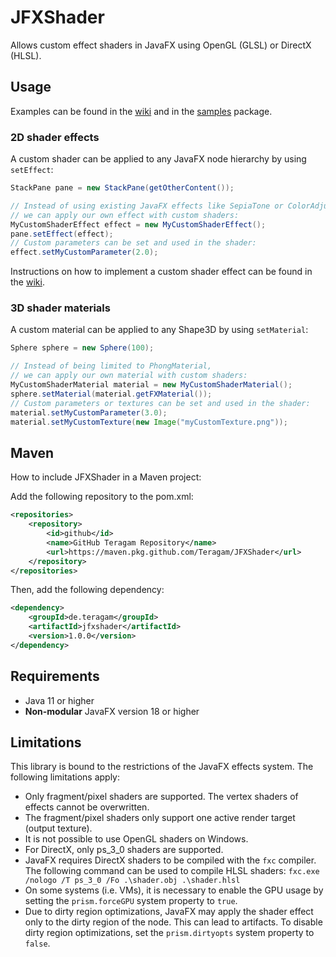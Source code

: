 # JFXShader
Allows custom effect shaders in JavaFX using OpenGL (GLSL) or DirectX (HLSL).

## Usage
Examples can be found in the [wiki](https://github.com/Teragam/JFXShader/wiki/Examples) and in the [samples](src/main/java/de/teragam/jfxshader/samples) package.
### 2D shader effects
A custom shader can be applied to any JavaFX node hierarchy by using `setEffect`:
```java
StackPane pane = new StackPane(getOtherContent());

// Instead of using existing JavaFX effects like SepiaTone or ColorAdjust,
// we can apply our own effect with custom shaders:
MyCustomShaderEffect effect = new MyCustomShaderEffect(); 
pane.setEffect(effect);
// Custom parameters can be set and used in the shader:
effect.setMyCustomParameter(2.0);
```
Instructions on how to implement a custom shader effect can be found in the [wiki](https://github.com/Teragam/JFXShader/wiki/Examples).

### 3D shader materials
A custom material can be applied to any Shape3D by using `setMaterial`:
```java
Sphere sphere = new Sphere(100);

// Instead of being limited to PhongMaterial,
// we can apply our own material with custom shaders:
MyCustomShaderMaterial material = new MyCustomShaderMaterial();
sphere.setMaterial(material.getFXMaterial());
// Custom parameters or textures can be set and used in the shader:
material.setMyCustomParameter(3.0);
material.setMyCustomTexture(new Image("myCustomTexture.png"));
```
        
## Maven
How to include JFXShader in a Maven project:

Add the following repository to the pom.xml:
```xml
<repositories>
    <repository>
        <id>github</id>
        <name>GitHub Teragam Repository</name>
        <url>https://maven.pkg.github.com/Teragam/JFXShader</url>
    </repository>
</repositories>
```
Then, add the following dependency:
```xml
<dependency>
    <groupId>de.teragam</groupId>
    <artifactId>jfxshader</artifactId>
    <version>1.0.0</version>
</dependency>
```

## Requirements

- Java 11 or higher
- **Non-modular** JavaFX version 18 or higher

## Limitations
This library is bound to the restrictions of the JavaFX effects system. The following limitations apply:

- Only fragment/pixel shaders are supported. The vertex shaders of effects cannot be overwritten.
- The fragment/pixel shaders only support one active render target (output texture).
- It is not possible to use OpenGL shaders on Windows.
- For DirectX, only ps_3_0 shaders are supported.
- JavaFX requires DirectX shaders to be compiled with the `fxc` compiler. The following command can be used to compile HLSL shaders: `fxc.exe /nologo /T ps_3_0 /Fo .\shader.obj .\shader.hlsl`
- On some systems (i.e. VMs), it is necessary to enable the GPU usage by setting the `prism.forceGPU` system property to `true`.
- Due to dirty region optimizations, JavaFX may apply the shader effect only to the dirty region of the node. This can lead to artifacts. To disable dirty region optimizations, set the `prism.dirtyopts` system property to `false`.
